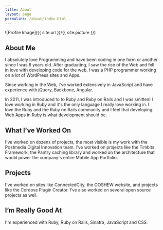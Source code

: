 ```yaml
---
title: About
layout: page
permalink: /about/index.html
---
```

<style>
img { width: 50%; margin: 0 auto; display: block; }
</style>

![Profile Image]({{ site.url }}/{{ site.picture }})

<h2>About Me</h2>

<p>I absolutely love Programming and have been coding in one form or another since I was 8 years old. After graduating, I saw the rise of the Web and fell in love with developing code for the web. I was a PHP programmer working on a lot of WordPress sites and Apps.</p>

<p>Since working in the Web, I've worked extensively in JavaScript and have experience with jQuery, Backbone, Angular.</p>

<p>In 2011, I was introduced to to Ruby and Ruby on Rails and I was smitten! I love working in Ruby and it's the only language I really love working in. I love the Ruby and the Ruby on Rails community and I feel that developing Web Apps in Ruby is what development should be.</p>

<h2>What I’ve Worked On</h2>

<p>I've worked on dozens of projects, the most visible is my work with the Postmedia Digital Innovation team. I've worked on projects like the Timbits Framework, the Pantry caching library and worked on the architecture that would power the company's entire Mobile App Portfolio.</p>

<h2>Projects</h2>

<p>I've worked on sites like ConnectedCity, the OOSHEW website, and projects like the Cordova Plugin Creator. I've also worked on several open source projects as well.</p>

<h2>I’m Really Good At</h2>

<p>I'm experienced with Ruby, Ruby on Rails, Sinatra, JavaScript and CSS.</p>
